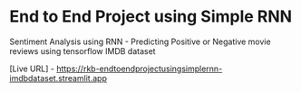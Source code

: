 # End to End Project using Simple RNN
Sentiment Analysis using RNN - Predicting Positive or Negative movie reviews using tensorflow IMDB dataset

[Live URL] - https://rkb-endtoendprojectusingsimplernn-imdbdataset.streamlit.app
